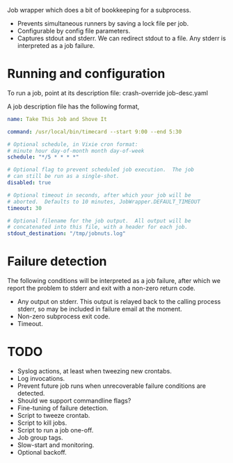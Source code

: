 Job wrapper which does a bit of bookkeeping for a subprocess.

* Prevents simultaneous runners by saving a lock file per job.
* Configurable by config file parameters.
* Captures stdout and stderr.  We can redirect stdout to a
file.  Any stderr is interpreted as a job failure.

Running and configuration
=======

To run a job, point at its description file:
    crash-override job-desc.yaml

A job description file has the following format,

```yaml
name: Take This Job and Shove It

command: /usr/local/bin/timecard --start 9:00 --end 5:30

# Optional schedule, in Vixie cron format:
# minute hour day-of-month month day-of-week
schedule: "*/5 * * * *"

# Optional flag to prevent scheduled job execution.  The job
# can still be run as a single-shot.
disabled: true

# Optional timeout in seconds, after which your job will be
# aborted.  Defaults to 10 minutes, JobWrapper.DEFAULT_TIMEOUT
timeout: 30

# Optional filename for the job output.  All output will be
# concatenated into this file, with a header for each job.
stdout_destination: "/tmp/jobnuts.log"
```

Failure detection
======

The following conditions will be interpreted as a job failure, after
which we report the problem to stderr and exit with a non-zero return
code.

* Any output on stderr.  This output is relayed back to the calling
process stderr, so may be included in failure email at the moment.
* Non-zero subprocess exit code.
* Timeout.


TODO
====

* Syslog actions, at least when tweezing new crontabs.
* Log invocations.
* Prevent future job runs when unrecoverable failure conditions are detected.
* Should we support commandline flags?
* Fine-tuning of failure detection.
* Script to tweeze crontab.
* Script to kill jobs.
* Script to run a job one-off.
* Job group tags.
* Slow-start and monitoring.
* Optional backoff.

